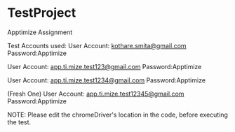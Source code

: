 # TestProject
Apptimize Assignment

Test Accounts used:
User Account: kothare.smita@gmail.com
Password:Apptimize

User Account: app.ti.mize.test123@gmail.com
Password:Apptimize

User Account: app.ti.mize.test1234@gmail.com
Password:Apptimize

(Fresh One)
User Account: app.ti.mize.test12345@gmail.com
Password:Apptimize

NOTE: Please edit the chromeDriver's location in the code, before executing the test.


